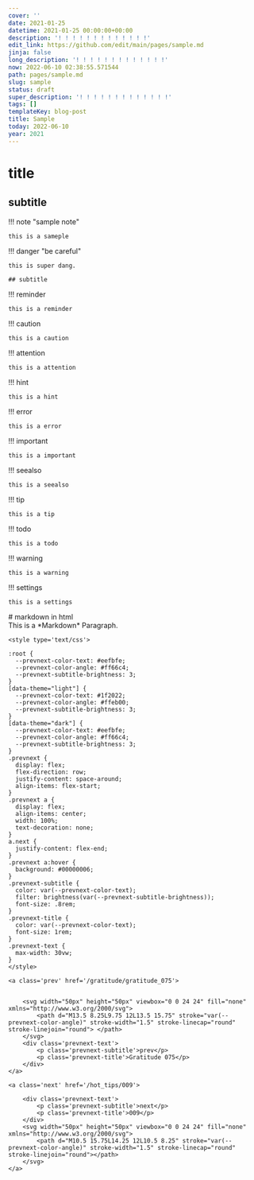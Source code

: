 ```yaml
---
cover: ''
date: 2021-01-25
datetime: 2021-01-25 00:00:00+00:00
description: '! ! ! ! ! ! ! ! ! ! ! ! !'
edit_link: https://github.com/edit/main/pages/sample.md
jinja: false
long_description: '! ! ! ! ! ! ! ! ! ! ! ! !'
now: 2022-06-10 02:38:55.571544
path: pages/sample.md
slug: sample
status: draft
super_description: '! ! ! ! ! ! ! ! ! ! ! ! !'
tags: []
templateKey: blog-post
title: Sample
today: 2022-06-10
year: 2021
---
```


# title

## subtitle

!!! note "sample note"

    this is a sameple

!!! danger "be careful"

    this is super dang.

    ## subtitle

!!! reminder

    this is a reminder

!!! caution

    this is a caution

!!! attention

    this is a attention

!!! hint

    this is a hint

!!! error

    this is a error

!!! important

    this is a important

!!! seealso

    this is a seealso

!!! tip

    this is a tip

!!! todo

    this is a todo

!!! warning

    this is a warning

!!! settings

    this is a settings

<div>
# markdown in html
</div>

<div markdown="1">
This is a *Markdown* Paragraph.
</div>
<div class='prevnext'>

    <style type='text/css'>

    :root {
      --prevnext-color-text: #eefbfe;
      --prevnext-color-angle: #ff66c4;
      --prevnext-subtitle-brightness: 3;
    }
    [data-theme="light"] {
      --prevnext-color-text: #1f2022;
      --prevnext-color-angle: #ffeb00;
      --prevnext-subtitle-brightness: 3;
    }
    [data-theme="dark"] {
      --prevnext-color-text: #eefbfe;
      --prevnext-color-angle: #ff66c4;
      --prevnext-subtitle-brightness: 3;
    }
    .prevnext {
      display: flex;
      flex-direction: row;
      justify-content: space-around;
      align-items: flex-start;
    }
    .prevnext a {
      display: flex;
      align-items: center;
      width: 100%;
      text-decoration: none;
    }
    a.next {
      justify-content: flex-end;
    }
    .prevnext a:hover {
      background: #00000006;
    }
    .prevnext-subtitle {
      color: var(--prevnext-color-text);
      filter: brightness(var(--prevnext-subtitle-brightness));
      font-size: .8rem;
    }
    .prevnext-title {
      color: var(--prevnext-color-text);
      font-size: 1rem;
    }
    .prevnext-text {
      max-width: 30vw;
    }
    </style>
    
    <a class='prev' href='/gratitude/gratitude_075'>
    

        <svg width="50px" height="50px" viewbox="0 0 24 24" fill="none" xmlns="http://www.w3.org/2000/svg">
            <path d="M13.5 8.25L9.75 12L13.5 15.75" stroke="var(--prevnext-color-angle)" stroke-width="1.5" stroke-linecap="round" stroke-linejoin="round"> </path>
        </svg>
        <div class='prevnext-text'>
            <p class='prevnext-subtitle'>prev</p>
            <p class='prevnext-title'>Gratitude 075</p>
        </div>
    </a>
    
    <a class='next' href='/hot_tips/009'>
    
        <div class='prevnext-text'>
            <p class='prevnext-subtitle'>next</p>
            <p class='prevnext-title'>009</p>
        </div>
        <svg width="50px" height="50px" viewbox="0 0 24 24" fill="none" xmlns="http://www.w3.org/2000/svg">
            <path d="M10.5 15.75L14.25 12L10.5 8.25" stroke="var(--prevnext-color-angle)" stroke-width="1.5" stroke-linecap="round" stroke-linejoin="round"></path>
        </svg>
    </a>
  </div>